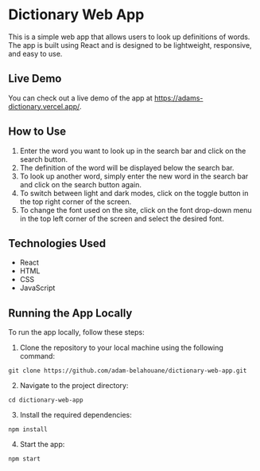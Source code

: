 # Dictionary Web App

This is a simple web app that allows users to look up definitions of words. The app is built using React and is designed to be lightweight, responsive, and easy to use.

## Live Demo

You can check out a live demo of the app at https://adams-dictionary.vercel.app/. 

## How to Use

1. Enter the word you want to look up in the search bar and click on the search button.
2. The definition of the word will be displayed below the search bar.
3. To look up another word, simply enter the new word in the search bar and click on the search button again.
4. To switch between light and dark modes, click on the toggle button in the top right corner of the screen.
5. To change the font used on the site, click on the font drop-down menu in the top left corner of the screen and select the desired font.

## Technologies Used

- React
- HTML
- CSS
- JavaScript

## Running the App Locally

To run the app locally, follow these steps:

1. Clone the repository to your local machine using the following command:
````
git clone https://github.com/adam-belahouane/dictionary-web-app.git
````
2. Navigate to the project directory:
````
cd dictionary-web-app
````
3. Install the required dependencies:
````
npm install
````
4. Start the app:
````
npm start
````
